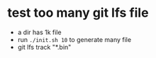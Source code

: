 # test too many git lfs file

* a dir has 1k file
* run `./init.sh 10` to generate many file
* git lfs track "*.bin"
